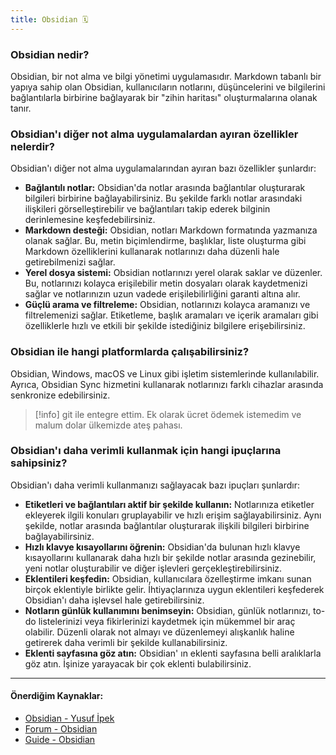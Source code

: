 ```yaml
---
title: Obsidian 🗓️
---
```


### Obsidian nedir?
Obsidian, bir not alma ve bilgi yönetimi uygulamasıdır. Markdown tabanlı bir yapıya sahip olan Obsidian, kullanıcıların notlarını, düşüncelerini ve bilgilerini bağlantılarla birbirine bağlayarak bir "zihin haritası" oluşturmalarına olanak tanır.

### Obsidian'ı diğer not alma uygulamalardan ayıran özellikler nelerdir?
Obsidian'ı diğer not alma uygulamalarından ayıran bazı özellikler şunlardır:

- **Bağlantılı notlar:** Obsidian'da notlar arasında bağlantılar oluşturarak bilgileri birbirine bağlayabilirsiniz. Bu şekilde farklı notlar arasındaki ilişkileri görselleştirebilir ve bağlantıları takip ederek bilginin derinlemesine keşfedebilirsiniz.
- **Markdown desteği:** Obsidian, notları Markdown formatında yazmanıza olanak sağlar. Bu, metin biçimlendirme, başlıklar, liste oluşturma gibi Markdown özelliklerini kullanarak notlarınızı daha düzenli hale getirebilmenizi sağlar.
- **Yerel dosya sistemi:** Obsidian notlarınızı yerel olarak saklar ve düzenler. Bu, notlarınızı kolayca erişilebilir metin dosyaları olarak kaydetmenizi sağlar ve notlarınızın uzun vadede erişilebilirliğini garanti altına alır.
- **Güçlü arama ve filtreleme:** Obsidian, notlarınızı kolayca aramanızı ve filtrelemenizi sağlar. Etiketleme, başlık aramaları ve içerik aramaları gibi özelliklerle hızlı ve etkili bir şekilde istediğiniz bilgilere erişebilirsiniz.


### Obsidian ile hangi platformlarda çalışabilirsiniz?
Obsidian, Windows, macOS ve Linux gibi işletim sistemlerinde kullanılabilir. Ayrıca, Obsidian Sync hizmetini kullanarak notlarınızı farklı cihazlar arasında senkronize edebilirsiniz.

> [!info]
> git ile entegre ettim. Ek olarak ücret ödemek istemedim ve malum dolar ülkemizde ateş pahası.


### Obsidian'ı daha verimli kullanmak için hangi ipuçlarına sahipsiniz?
Obsidian'ı daha verimli kullanmanızı sağlayacak bazı ipuçları şunlardır:

- **Etiketleri ve bağlantıları aktif bir şekilde kullanın:** Notlarınıza etiketler ekleyerek ilgili konuları gruplayabilir ve hızlı erişim sağlayabilirsiniz. Aynı şekilde, notlar arasında bağlantılar oluşturarak ilişkili bilgileri birbirine bağlayabilirsiniz.
- **Hızlı klavye kısayollarını öğrenin:** Obsidian'da bulunan hızlı klavye kısayollarını kullanarak daha hızlı bir şekilde notlar arasında gezinebilir, yeni notlar oluşturabilir ve diğer işlevleri gerçekleştirebilirsiniz.
- **Eklentileri keşfedin:** Obsidian, kullanıcılara özelleştirme imkanı sunan birçok eklentiyle birlikte gelir. İhtiyaçlarınıza uygun eklentileri keşfederek Obsidian'ı daha işlevsel hale getirebilirsiniz.
- **Notların günlük kullanımını benimseyin:** Obsidian, günlük notlarınızı, to-do listelerinizi veya fikirlerinizi kaydetmek için mükemmel bir araç olabilir. Düzenli olarak not almayı ve düzenlemeyi alışkanlık haline getirerek daha verimli bir şekilde kullanabilirsiniz.
- **Eklenti sayfasına göz atın:** Obsidian' ın eklenti sayfasına belli aralıklarla göz atın. İşinize yarayacak bir çok eklenti bulabilirsiniz.

---
#### Önerdiğim Kaynaklar:
- [Obsidian - Yusuf İpek](https://www.youtube.com/watch?v=ArOIk3c8mbE)
- [Forum - Obsidian](https://forum.obsidian.md/)
- [Guide - Obsidian](https://help.obsidian.md/Home)